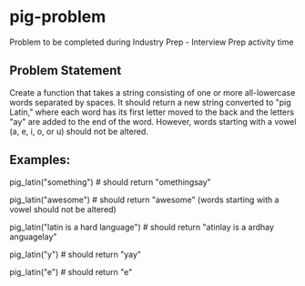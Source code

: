 # pig-problem
Problem to be completed during Industry Prep - Interview Prep activity time

## Problem Statement

Create a function that takes a string consisting of one or more all-lowercase words separated by spaces. It should return a new string converted to "pig Latin," where each word has its first letter moved to the back and the letters "ay" are added to the end of the word. However, words starting with a vowel (a, e, i, o, or u) should not be altered.

## Examples:

pig_latin("something") # should return "omethingsay"

pig_latin("awesome") # should return "awesome" (words starting with a vowel should not be altered)

pig_latin("latin is a hard language") # should return "atinlay is a ardhay anguagelay"

pig_latin("y") # should return "yay"

pig_latin("e") # should return "e"